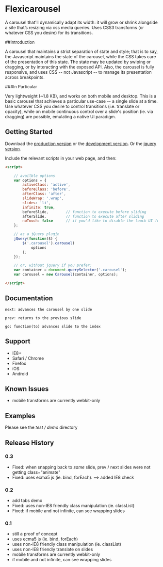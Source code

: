 # Flexicarousel

A carousel that'll dynamically adapt its width: it will grow or shrink alongside a site that’s resizing via css media queries. Uses CSS3 transforms (or whatever CSS you desire) for its transitions.

##Introduction

A carousel that maintains a strict separation of state and style; that is to say, the Javascript maintains the state of the carousel, while the CSS takes care of the presentation of this state. The state may be updated by swiping or dragging, or by interacting with the exposed API. Also, the carousel is fully responsive, and uses CSS -- not Javascript -- to manage its presentation across breakpoints.

###In Particular

Very lightweight (~1.8 KB), and works on both mobile and desktop. This is a basic carousel that achieves a particular use-case -- a single slide at
a time. Use whatever CSS you desire to control transitions (i.e. translate or opacity), while on mobile continuous control over a slide's position
(ie. via dragging) are possible, emulating a native UI paradigm.

## Getting Started
Download the [production version][min] or the [development version][max]. Or the [jquery version][jquery].

[min]: https://github.com/apathetic/flexicarousel-2/blob/master/dist/flexicarousel.min.js
[max]: https://github.com/apathetic/flexicarousel-2/blob/master/dist/flexicarousel.js
[jquery]: https://github.com/apathetic/flexicarousel-2/blob/master/dist/jquery.flexicarousel.min.js

Include the relevant scripts in your web page, and then:

```html
<script>

	// availble options
	var options = {
		activeClass: 'active',
		beforeClass: 'before',
		afterClass: 'after',
		slideWrap: '.wrap',
		slides: 'li',
		infinite: true,
		beforeSlide,		// function to execute before sliding
		afterSlide,			// function to execute after sliding
		noTouch: false		// if you'd like to disable the touch UI for whatever reason
	};

	// as a jQuery plugin
	jQuery(function($) {
		$('.carousel').carousel(
			options
		);
	});

	// or, without jquery if you prefer:
	var container = document.querySelector('.carousel');
	var carousel = new Carousel(container, options);

</script>
```

## Documentation

	next: advances the carousel by one slide

	prev: returns to the previous slide

	go: function(to) advances slide to the index


## Support
* IE8+
* Safari / Chrome
* Firefox
* iOS
* Android

## Known Issues
* mobile transforms are currently webkit-only

## Examples

Please see the _test / demo_ directory

## Release History

### 0.3
* Fixed: when snapping back to _same_ slide, prev / next slides were not getting class="animate"
* Fixed: uses ecma5 js (ie. bind, forEach). ==> added IE8 check

### 0.2
* add tabs demo
* Fixed: uses non-IE8 friendly class manipulation (ie. classList)
* Fixed: if mobile and not infinite, can see wrapping slides

### 0.1
* still a proof of concept
* uses ecma5 js (ie. bind, forEach)
* uses non-IE8 friendly class manipulation (ie. classList)
* uses non-IE8 friendly translate on slides
* mobile transforms are currently webkit-only
* if mobile and not infinite, can see wrapping slides
